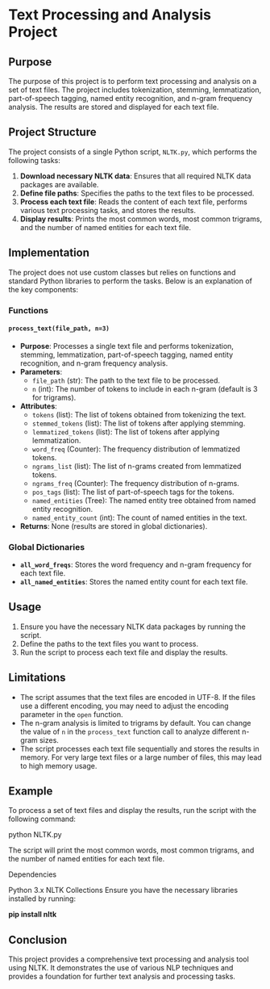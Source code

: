 # Text Processing and Analysis Project

## Purpose

The purpose of this project is to perform text processing and analysis on a set of text files. The project includes tokenization, stemming, lemmatization, part-of-speech tagging, named entity recognition, and n-gram frequency analysis. The results are stored and displayed for each text file.

## Project Structure

The project consists of a single Python script, `NLTK.py`, which performs the following tasks:

1. **Download necessary NLTK data**: Ensures that all required NLTK data packages are available.
2. **Define file paths**: Specifies the paths to the text files to be processed.
3. **Process each text file**: Reads the content of each text file, performs various text processing tasks, and stores the results.
4. **Display results**: Prints the most common words, most common trigrams, and the number of named entities for each text file.

## Implementation

The project does not use custom classes but relies on functions and standard Python libraries to perform the tasks. Below is an explanation of the key components:

### Functions

#### `process_text(file_path, n=3)`

- **Purpose**: Processes a single text file and performs tokenization, stemming, lemmatization, part-of-speech tagging, named entity recognition, and n-gram frequency analysis.
- **Parameters**:
  - `file_path` (str): The path to the text file to be processed.
  - `n` (int): The number of tokens to include in each n-gram (default is 3 for trigrams).
- **Attributes**:
  - `tokens` (list): The list of tokens obtained from tokenizing the text.
  - `stemmed_tokens` (list): The list of tokens after applying stemming.
  - `lemmatized_tokens` (list): The list of tokens after applying lemmatization.
  - `word_freq` (Counter): The frequency distribution of lemmatized tokens.
  - `ngrams_list` (list): The list of n-grams created from lemmatized tokens.
  - `ngrams_freq` (Counter): The frequency distribution of n-grams.
  - `pos_tags` (list): The list of part-of-speech tags for the tokens.
  - `named_entities` (Tree): The named entity tree obtained from named entity recognition.
  - `named_entity_count` (int): The count of named entities in the text.
- **Returns**: None (results are stored in global dictionaries).

### Global Dictionaries

- **`all_word_freqs`**: Stores the word frequency and n-gram frequency for each text file.
- **`all_named_entities`**: Stores the named entity count for each text file.

## Usage

1. Ensure you have the necessary NLTK data packages by running the script.
2. Define the paths to the text files you want to process.
3. Run the script to process each text file and display the results.

## Limitations

- The script assumes that the text files are encoded in UTF-8. If the files use a different encoding, you may need to adjust the encoding parameter in the `open` function.
- The n-gram analysis is limited to trigrams by default. You can change the value of `n` in the `process_text` function call to analyze different n-gram sizes.
- The script processes each text file sequentially and stores the results in memory. For very large text files or a large number of files, this may lead to high memory usage.

## Example

To process a set of text files and display the results, run the script with the following command:


python NLTK.py

The script will print the most common words, most common trigrams, and the number of named entities for each text file.

Dependencies

Python 3.x
NLTK
Collections
Ensure you have the necessary libraries installed by running:

**pip install nltk**

## Conclusion

This project provides a comprehensive text processing and analysis tool using NLTK. It demonstrates the use of various NLP techniques and provides a foundation for further text analysis and processing tasks.
